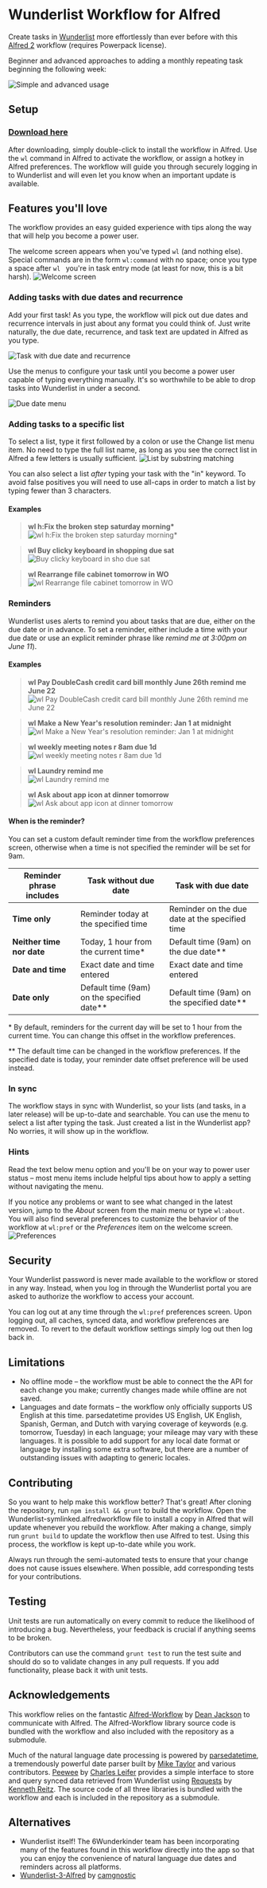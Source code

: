 Wunderlist Workflow for Alfred
==========================

Create tasks in [Wunderlist](http://wunderlist.com) more effortlessly than ever before with this [Alfred 2](http://www.alfredapp.com/) workflow (requires Powerpack license). 

Beginner and advanced approaches to adding a monthly repeating task beginning the following week:

![Simple and advanced usage](https://cloud.githubusercontent.com/assets/507058/7975455/ff5acaea-0a3b-11e5-93f9-74b4b14039dc.gif)

Setup
-----

### [Download here](https://raw.github.com/idpaterson/alfred-wunderlist-workflow/master/Wunderlist.alfredworkflow)

After downloading, simply double-click to install the workflow in Alfred. Use the `wl` command in Alfred to activate the workflow, or assign a hotkey in Alfred preferences. The workflow will guide you through securely logging in to Wunderlist and will even let you know when an important update is available.

Features you'll love
--------

The workflow provides an easy guided experience with tips along the way that will help you become a power user. 

The welcome screen appears when you've typed `wl` (and nothing else). Special commands are in the form `wl:command` with no space; once you type a space after `wl ` you're in task entry mode (at least for now, this is a bit harsh).
![Welcome screen](https://cloud.githubusercontent.com/assets/507058/11870946/fffcff2e-a499-11e5-8528-5cfa0778dfed.png)


### Adding tasks with due dates and recurrence

Add your first task! As you type, the workflow will pick out due dates and recurrence intervals in just about any format you could think of. Just write naturally, the due date, recurrence, and task text are updated in Alfred as you type.

![Task with due date and recurrence](https://cloud.githubusercontent.com/assets/507058/11858336/bbcb7c1a-a42e-11e5-85f6-414aa82fcbbb.png)

Use the menus to configure your task until you become a power user capable of typing everything manually. It's so worthwhile to be able to drop tasks into Wunderlist in under a second.

![Due date menu](https://cloud.githubusercontent.com/assets/507058/7895423/d67861e4-065a-11e5-95fa-2bedeb70432b.png)

### Adding tasks to a specific list

To select a list, type it first followed by a colon or use the Change list menu item. No need to type the full list name, as long as you see the correct list in Alfred a few letters is usually sufficient.
![List by substring matching](https://cloud.githubusercontent.com/assets/507058/11858365/e43c56d8-a42e-11e5-9ec6-4494579525a0.png)

You can also select a list *after* typing your task with the "in" keyword. To avoid false positives you will need to use all-caps in order to match a list by typing fewer than 3 characters.

#### Examples

> <strong>wl h:Fix the broken step saturday morning*</strong><br/>
![wl h:Fix the broken step saturday morning*](https://cloud.githubusercontent.com/assets/507058/11939350/90d6001a-a7ef-11e5-9823-3273f611599c.png)

> **wl Buy clicky keyboard in shopping due sat**<br/>
![Buy clicky keyboard in sho due sat](https://cloud.githubusercontent.com/assets/507058/11939279/ffefa6f0-a7ee-11e5-9b7f-f5b1d55747a0.png)

> **wl Rearrange file cabinet tomorrow in WO**<br/>
![wl Rearrange file cabinet tomorrow in WO](https://cloud.githubusercontent.com/assets/507058/11939280/0244f108-a7ef-11e5-8d0d-726bb5e773d5.png)


### Reminders

Wunderlist uses alerts to remind you about tasks that are due, either on the due date or in advance. To set a reminder, either include a time with your due date or use an explicit reminder phrase like *remind me at 3:00pm on June 11*). 

#### Examples

> **wl Pay DoubleCash credit card bill monthly June 26th remind me June 22**<br/>
![wl Pay DoubleCash credit card bill monthly June 26th remind me June 22](https://cloud.githubusercontent.com/assets/507058/8271997/4779e33e-1800-11e5-91f4-55867bf1473a.png)

> **wl Make a New Year's resolution reminder: Jan 1 at midnight**<br/>
![wl Make a New Year's resolution reminder: Jan 1 at midnight](https://cloud.githubusercontent.com/assets/507058/8272030/c21fa028-1801-11e5-812a-fc66e4b9a232.png)

> **wl weekly meeting notes r 8am due 1d**<br/>
![wl weekly meeting notes r 8am due 1d](https://cloud.githubusercontent.com/assets/507058/8272020/5b49fd8a-1801-11e5-9d27-9851a8385bdc.png)

> **wl Laundry remind me**<br/>
![wl Laundry remind me](https://cloud.githubusercontent.com/assets/507058/8272070/6c15c502-1803-11e5-9a17-ed65b1a98f20.png)

> **wl Ask about app icon at dinner tomorrow**<br/>
![wl Ask about app icon at dinner tomorrow](https://cloud.githubusercontent.com/assets/507058/11858195/5593905a-a42d-11e5-8e66-9b27afb31f23.png)

#### When is the reminder?

You can set a custom default reminder time from the workflow preferences screen, otherwise when a time is not specified the reminder will be set for 9am.

|  Reminder phrase includes |           Task without due date            |               Task with due date               |
| ------------------------- | ------------------------------------------ | ---------------------------------------------- |
| **Time only**             | Reminder today at the specified time       | Reminder on the due date at the specified time |
| **Neither time nor date** | Today, 1 hour from the current time*       | Default time (9am) on the due date**            |
| **Date and time**         | Exact date and time entered                | Exact date and time entered                    |
| **Date only**             | Default time (9am) on the specified date** | Default time (9am) on the specified date**     |

\* By default, reminders for the current day will be set to 1 hour from the current time. You can change this offset in the workflow preferences.

\*\* The default time can be changed in the workflow preferences. If the specified date is today, your reminder date offset preference will be used instead.

### In sync

The workflow stays in sync with Wunderlist, so your lists (and tasks, in a later release) will be up-to-date and searchable. You can use the menu to select a list after typing the task. Just created a list in the Wunderlist app? No worries, it will show up in the workflow.

### Hints

Read the text below menu option and you'll be on your way to power user status – most menu items include helpful tips about how to apply a setting without navigating the menu.

If you notice any problems or want to see what changed in the latest version, jump to the *About* screen from the main menu or type `wl:about`. You will also find several preferences to customize the behavior of the workflow at `wl:pref` or the *Preferences* item on the welcome screen.
![Preferences](https://cloud.githubusercontent.com/assets/507058/11939113/c132fd14-a7ed-11e5-8fd1-9e3727acee26.png)


Security
-----------

Your Wunderlist password is never made available to the workflow or stored in any way. Instead, when you log in through the Wunderlist portal you are asked to authorize the workflow to access your account. 

You can log out at any time through the `wl:pref` preferences screen. Upon logging out, all caches, synced data, and workflow preferences are removed. To revert to the default workflow settings simply log out then log back in.

Limitations
-----------

* No offline mode – the workflow must be able to connect the the API for each change you make; currently changes made while offline are not saved.
* Languages and date formats – the workflow only officially supports US English at this time. parsedatetime provides US English, UK English, Spanish, German, and Dutch with varying coverage of keywords (e.g. tomorrow, Tuesday) in each language; your mileage may vary with these languages. It is possible to add support for any local date format or language by installing some extra software, but there are a number of outstanding issues with adapting to generic locales.

Contributing
------------

So you want to help make this workflow better? That's great! After cloning the repository, run `npm install && grunt` to build the workflow. Open the Wunderlist-symlinked.alfredworkflow file to install a copy in Alfred that will update whenever you rebuild the workflow. After making a change, simply run `grunt build` to update the workflow then use Alfred to test. Using this process, the workflow is kept up-to-date while you work.

Always run through the semi-automated tests to ensure that your change does not cause issues elsewhere. When possible, add corresponding tests for your contributions.

Testing
-------

Unit tests are run automatically on every commit to reduce the likelihood of introducing a bug. Nevertheless, your feedback is crucial if anything seems to be broken.

Contributors can use the command `grunt test` to run the test suite and should do so to validate changes in any pull requests. If you add functionality, please back it with unit tests.

Acknowledgements
----------------

This workflow relies on the fantastic [Alfred-Workflow](https://github.com/deanishe/alfred-workflow) by [Dean Jackson](https://github.com/deanishe) to communicate with Alfred. The Alfred-Workflow library source code is bundled with the workflow and also included with the repository as a submodule.

Much of the natural language date processing is powered by [parsedatetime](https://github.com/bear/parsedatetime), a tremendously powerful date parser built by [Mike Taylor](https://github.com/bear) and various contributors. [Peewee](https://github.com/coleifer/peewee) by [Charles Leifer](https://github.com/coleifer) provides a simple interface to store and query synced data retrieved from Wunderlist using [Requests](https://github.com/kennethreitz/requests) by [Kenneth Reitz](https://github.com/kennethreitz). The source code of all three libraries is bundled with the workflow and each is included in the repository as a submodule.

Alternatives
------------

* Wunderlist itself! The 6Wunderkinder team has been incorporating many of the features found in this workflow directly into the app so that you can enjoy the convenience of natural language due dates and reminders across all platforms.
* [Wunderlist-3-Alfred](https://github.com/camgnostic/Wunderlist-3-Alfred) by [camgnostic](https://github.com/camgnostic)
